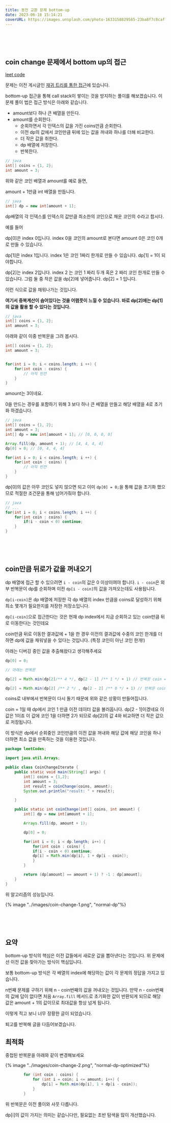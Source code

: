 ```yaml
---
title: 동전 교환 문제 bottom-up
date: 2023-06-18 15:14:21
coverURL: https://images.unsplash.com/photo-1633158829585-23ba8f7c8caf?ixlib=rb-4.0.3&ixid=M3wxMjA3fDB8MHxwaG90by1wYWdlfHx8fGVufDB8fHx8fA%3D%3D&auto=format&fit=crop&w=1770&q=80
---
```

<br />
<br />
<br />

## coin change 문제에서 bottom up의 접근

<a href="https://leetcode.com/problems/coin-change">leet code</a>

문제는 이전 게시글인 <a href="/blog/JAVA/leet-code/coin-change-problem/">재귀 트리를 통한 접근</a>에 있습니다.

bottom-up 접근을 통해 call stack이 쌓이는 것을 방지하는 풀이를 해보겠습니다.
이 문제 풀이 법은 접근 방식은 아래와 같습니다.

- amount보다 하나 큰 배열을 만든다.
- amount를 순회한다.
  - 순회하면서 각 인덱스의 값을 가진 coins만큼 순회한다.
  - 이전 dp의 값에서 코인만큼 뒤에 있는 값을 꺼내와 하나를 더해 비교한다.
  - 더 작은 값을 취한다.
  - dp 배열에 저장한다.
  - 반복한다.
  
```java
// java
int[] coins = {1, 2};
int amount = 3;
```

위와 같은 코인 배열과 amount를 예로 들면,

amount + 1만큼 int 배열을 만듭니다.

```java
// java
int[] dp = new int[amount + 1];
```

dp배열의 각 인덱스를
인덱스의 값만큼 최소한의 코인으로 채운 코인의 수라고 합시다.

예를 들어

dp[0]은 index 0입니다. index 0을 코인의 amount로 본다면
amount 0은 코인 0개로 만들 수 있습니다.

dp[1]은 index 1입니다. index 1은 코인 1짜리 한개로 만들 수 있습니다.
dp[1] = 1이 되야합니다.

dp[2]는 index 2입니다. index 2 는 코인 1 짜리 두개 혹은 2 짜리 코인 한개로 만들 수 있습니다.
그럼 둘 중 작은 값을 dp[2]에 넣어줍니다. dp[2] = 1 입니다.

이런 식으로 값을 채워나가는 것입니다.

**여기서 중복계산이 숨어있다는 것을 어렴풋이 느낄 수 있습니다.
바로 dp[2]에는 dp[1]의 값을 활용 할 수 있다는 것입니다.**


```java
// java
int[] coins = {1, 2};
int amount = 3;
```
아래와 같이 이중 반복문을 그려 봅시다.


```java
int[] coins = {1, 2};
int amount = 3;


for(int i = 0; i < coins.length; i ++) {
    for(int coin : coins) {
        // 아직 빈칸
    }
}
```

amount는 3이네요.

0을 만드는 경우를 포함하기 위해 3 보다 하나 큰 배열을 만들고 해당 배열을
4로 초기화 하겠습니다.


```java
// java
int[] coins = {1, 2};
int amount = 3;
int[] dp = new int[amount + 1]; // [0, 0, 0, 0]

Array.fill(dp, amount + 1); // [4, 4, 4, 4]
dp[0] = 0; // [0, 4, 4, 4]

for(int i = 0; i < coins.length; i ++) {
    for(int coin : coins) {
        // 아직 빈칸
    }
}
```
dp[0]의 값은 아무 코인도 넣지 않으면 되고 이미 `dp[0] = 0;`을 통해 값을 초기화 했으므로
적절한 조건문을 통해 넘어가줘야 합니다. 

```java
// java 
// ...
for(int i = 0; i < coins.length; i ++) {
    for(int coin : coins) {
        if(i - coin < 0) continue;
    }
}
```

<br />
<br />
<br />

## coin만큼 뒤로가 값을 꺼내오기

dp 배열에 접근 할 수 있으려면 `i - coin`의 값은 0 이상이여야 합니다.
`i - coin`은 외부 반복문이 dp를 순회하며 이전 `dp[i - coin]`의 값을 가져오는데도 사용됩니다.

`dp[i-coin]`은 dp 배열에 저장한 각 dp 배열의 index 만큼을 coins로 달성하기 위해
최소 몇개가 필요한지를 저장한 저장소입니다.

`dp[i-coin]`으로 접근한다는 것은 현재 dp index에서 지금 순회하고 있는 coin만큼
뒤로 이동한다는 것인데요

coin만큼 뒤로 이동한 결과값에 + 1을 한 경우 이전의 결과값에 수중의 코인 한개를 더하면
dp에 값을 채워넣을 수 있다는 것입니다. (특정 코인이 아닌 코인 한개!)

아래는 디버깅 중인 값을 추출해왔다고 생각해주세요
```java
dp[0] = 0;

// 아래는 반복문

dp[2] = Math.min(dp[2]/** 4 */, dp[2 - 1] /** 1 */ + 1) // 반복문 coin = 1 일 때,

dp[2] = Math.min(dp[2] /** 2 */ , dp[2 - 2] /** 0 */ + 1) // 반복문 coin = 2 일 때
```
coins로 내부에서 반복문이 다시 돌기 때문에 위와 같은 상황이 만들어집니다.

coin = 1일 때 dp에서 코인 1 만큼 이전 데이터 값을 불러옵니다.
dp[2 - 1]이겠네요 이 값은 1이죠 이 값에 코인 1을 더하면 2가 되므로 dp[2]의 값 4와 비교하면 더 작은 값으로 저장됩니다.

이 방식은 dp에서 순회중인 코인만큼의 이전 값을 꺼내와 해당 값에 해당 코인을 하나 더하면 최소 값을 만족하는 것을 이용한 것입니다.

```java
package leetCodes;

import java.util.Arrays;

public class CoinChangeIterate {
	public static void main(String[] args) {
		int[] coins = {1,2};
		int amount = 3;
		int result = coinChange(coins, amount);
		System.out.println("result: " + result);

	}

	public static int coinChange(int[] coins, int amount) {
		int[] dp = new int[amount + 1];

		Arrays.fill(dp, amount + 1);

		dp[0] = 0;

		for(int i = 0; i < dp.length; i++) {
			for(int coin : coins) {
			if(i - coin < 0) continue;
			dp[i] = Math.min(dp[i], 1 + dp[i - coin]);
			}
		}

		return (dp[amount] == amount + 1) ? -1 : dp[amount];
	}
}
```

위 알고리즘의 성능입니다.

{% image "../images/coin-change-1.png", "normal-dp"%}


<br />
<br />
<br />

## 요약

bottom-up 방식의 핵심은 이전 값들에서 새로운 값을 뽑아낸다는 것입니다.
위 문제에선 이전 값을 찾아가는 방식이 핵심입니다.

보통 bottom-up 방식은 각 배열의 index에 해당하는 값이
각 문제의 정답을 가지고 있습니다.

n번째 문제를 구하기 위해 n - coin번째의 값을 꺼내오는 것입니다.
만약 n - coin번째의 값에 답이 없다면 처음 `Array.fill` 메서드로
초기화한 값이 반환되게 되므로 해당 값은 amount + 1의 값이므로
최대값을 항상 넘게 됩니다.

이렇게 적고 보니 너무 장황한 글이 되었습니다.

퇴고를 반복해 글을 다듬어보겠습니다.

## 최적화

중첩된 반복문을 아래와 같이 변경해보세요

{% image "../images/coin-change-2.png", "normal-dp-optimized"%}

```java
		for (int coin : coins) {
			for (int i = coin; i <= amount; i++) {
				dp[i] = Math.min(dp[i], 1 + dp[i - coin]);
			}
		}
```

위 반복문은 이전 풀이와 사뭇 다릅니다.

dp[i]의 값이 가지는 의미는 같습니다만, 필요없는 초반 탐색을 많이 개선했습니다.

